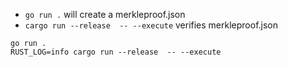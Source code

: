  * `go run .` will create a merkleproof.json
 * `cargo run --release  -- --execute` verifies merkleproof.json
 
```
go run .
RUST_LOG=info cargo run --release  -- --execute
```
